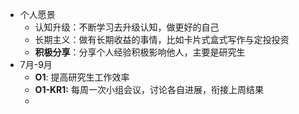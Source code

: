 - 个人愿景
	- 认知升级：不断学习去升级认知，做更好的自己
	- 长期主义：做有长期收益的事情，比如卡片式盒式写作与定投投资
	- **积极分享**：分享个人经验积极影响他人，主要是研究生
- 7月-9月
	- **O1**: 提高研究生工作效率
	- **O1-KR1:**  每周一次小组会议，讨论各自进展，衔接上周结果
	-